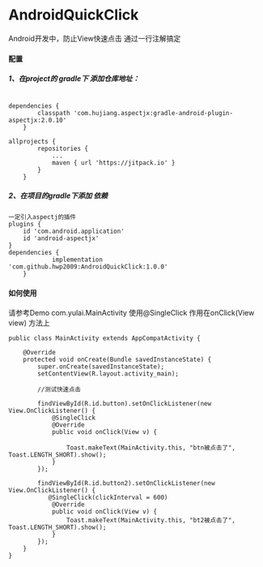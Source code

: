 # AndroidQuickClick
Android开发中，防止View快速点击 通过一行注解搞定
#### 配置
##### 1、在project的 gradle下 添加仓库地址：
```

dependencies {
        classpath 'com.hujiang.aspectjx:gradle-android-plugin-aspectjx:2.0.10'
    }

allprojects {
		repositories {
			...
			maven { url 'https://jitpack.io' }
		}
	}
```
##### 2、在项目的gradle下添加 依赖
```
一定引入aspectj的插件
plugins {
    id 'com.android.application'
    id 'android-aspectjx'
}
dependencies {
	        implementation 'com.github.hwp2009:AndroidQuickClick:1.0.0'
	}
```
#### 如何使用
请参考Demo   com.yulai.MainActivity
使用@SingleClick 作用在onClick(View view) 方法上

```
public class MainActivity extends AppCompatActivity {

    @Override
    protected void onCreate(Bundle savedInstanceState) {
        super.onCreate(savedInstanceState);
        setContentView(R.layout.activity_main);

        //测试快速点击

        findViewById(R.id.button).setOnClickListener(new View.OnClickListener() {
            @SingleClick
            @Override
            public void onClick(View v) {

                Toast.makeText(MainActivity.this, "btn被点击了", Toast.LENGTH_SHORT).show();
            }
        });

        findViewById(R.id.button2).setOnClickListener(new View.OnClickListener() {
           @SingleClick(clickInterval = 600)
            @Override
            public void onClick(View v) {
                Toast.makeText(MainActivity.this, "bt2被点击了", Toast.LENGTH_SHORT).show();
            }
        });
    }
}
```



